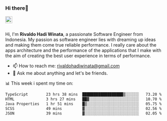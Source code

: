### Hi there👋
<a href="https://www.linkedin.com/in/rivaldohadiwinata/">
  <img align="left" alt="Rivaldo's LinkedIN" width="22px" src="https://upload.wikimedia.org/wikipedia/commons/8/81/LinkedIn_icon.svg" />
</a>

<br/>
<br/>

Hi, I'm **Rivaldo Hadi Winata**, a passionate Software Engineer from Indonesia. 
My passion as software engineer lies with dreaming up ideas and making them come true reliable performance. 
I really care about the apps architecture and the performance of the applications that I make with the aim of creating the best user experience in terms of performance.

- 📫 How to reach me: [rivaldohadiwinata@gmail.com](mailto:rivaldohadiwinata@gmail.com)
- 💬 Ask me about anything and let's be friends.

📊 This week i spent my time on:


<!--START_SECTION:waka-->

```txt
TypeScript        23 hrs 38 mins  ██████████████████▒░░░░░░   73.20 %
HTML              3 hrs 27 mins   ██▓░░░░░░░░░░░░░░░░░░░░░░   10.70 %
Java Properties   1 hr 51 mins    █▒░░░░░░░░░░░░░░░░░░░░░░░   05.75 %
SCSS              49 mins         ▓░░░░░░░░░░░░░░░░░░░░░░░░   02.56 %
JSON              39 mins         ▓░░░░░░░░░░░░░░░░░░░░░░░░   02.05 %
```

<!--END_SECTION:waka-->


<!--- 🔭 I’m currently working on Parnas FMS Project -->

<!--
**rivaldotjioe/rivaldotjioe** is a ✨ _special_ ✨ repository because its `README.md` (this file) appears on your GitHub profile.

Here are some ideas to get you started:

- 🔭 I’m currently working on ...
- 🌱 I’m currently learning ...
- 👯 I’m looking to collaborate on ...
- 🤔 I’m looking for help with ...
- 💬 Ask me about ...
- 📫 How to reach me: ...
- 😄 Pronouns: ...
- ⚡ Fun fact: ...
-->
